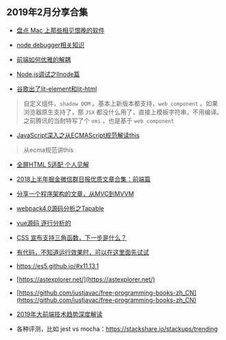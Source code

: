 ## 2019年2月分享合集

- [盘点 Mac 上那些相见恨晚的软件](https://mp.weixin.qq.com/s/Cvqetqb1uHcqPU1B4xLuZw)

- [node debugger相关知识](https://codeblog.dotsandbrackets.com/nodejs-core-dump-llnode-lldb/)

- [前端如何优雅的解耦](https://mp.weixin.qq.com/s/EsuR1ztDaaQaupdYh_C36g)

- [Node.js调试之llnode篇](https://mp.weixin.qq.com/s/0ZhhnwUMAM6RA8xZbegcig)


- [谷歌出了lit-element和lit-html](https://lit-element.polymer-project.org/)

> 自定义组件，`shadow DOM` 。基本上新版本都支持，`web component` 。如果浏览器原生支持了，那 `JSX` 都没什么用了，直接上模板字符串，不用编译。之前腾讯的当耐特写了个 `omi` ，也是基于 `web component`


- [JavaScript深入之从ECMAScript规范解读this](https://github.com/mqyqingfeng/Blog/issues/7)

> 从ecma规范讲this

- [全屏HTML 5适配 个人见解](https://juejin.im/post/5c78c9f96fb9a04a0a5fe2b6?utm_source=wechat&from=singlemessage&isappinstalled=0)


- [2018上半年掘金微信群日报优质文章合集：前端篇](https://juejin.im/post/5b3adfe2e51d4555b17e85df)

- [分享一个程序架构的文章，从MVC到MVVM](https://www.oschina.net/translate/wpf-mvvm-step-by-step-basics-to-advance-level?print)

- [webpack4.0源码分析之Tapable](https://juejin.im/post/5abf33f16fb9a028e46ec352)

- [vue源码 逐行分析的](http://hcysun.me/vue-design/art/)

- [CSS 宣布支持三角函数，下一步是什么？](https://mp.weixin.qq.com/s/a887uoHgGnH78cxNfoUhPw)

- [有代码，不知道运行效果时，可以在这里面先试试](https://es6console.com/)

- https://es5.github.io/#x11.13.1

- [https://astexplorer.net/](https://astexplorer.net/)

- [https://github.com/justjavac/free-programming-books-zh_CN](https://github.com/justjavac/free-programming-books-zh_CN)
  
- [2019年大前端技术趋势深度解读](https://mp.weixin.qq.com/s/WWqsd-SnILUWbiKEnSArDQ)

- 各种评测，比如 jest vs mocha：https://stackshare.io/stackups/trending
